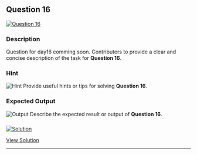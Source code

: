 


## Question 16
<a href="https://github.com/alishgosai/Javascript-Exercise-and-Solutions/blob/master/questions/Question16.md" target="_blank">
  <img src="https://img.shields.io/badge/Question-16-purple?style=for-the-badge&logoSize=60" alt="Question 16">
</a>

### **Description**
Question for day16 comming soon.
Contributers to provide a clear and concise description of the task for **Question 16**.

### **Hint**
![Hint](https://img.shields.io/badge/Hint:-blue)
Provide useful hints or tips for solving **Question 16**.

### **Expected Output**
![Output](https://img.shields.io/badge/Output:-blue)
Describe the expected result or output of **Question 16**.

### <a href="https://github.com/alishgosai/Javascript-Exercise-and-Solutions/blob/master/solutions/Solution16.js" target="_blank">
  <img src="https://img.shields.io/badge/Solution-1f8e00?style=for-the-badge&logo=solution&logoColor=white" alt="Solution">
</a>

<a href="https://github.com/alishgosai/Javascript-Exercise-and-Solutions/blob/master/solutions/Solution16.js" target="_blank">View Solution</a>

---

